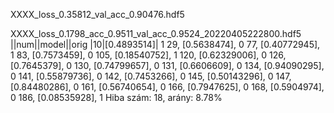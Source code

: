 XXXX_loss_0.35812_val_acc_0.90476.hdf5   



XXXX_loss_0.1798_acc_0.9511_val_acc_0.9524_20220405222800.hdf5
||num||model||orig
|10|[0.4893514]| 1
29, [0.5638474], 0
77, [0.40772945], 1
83, [0.7573459], 0
105, [0.18540752], 1
120, [0.62329006], 0
126, [0.7645379], 0
130, [0.74799657], 0
131, [0.6606609], 0
134, [0.94090295], 0
141, [0.55879736], 0
142, [0.7453266], 0
145, [0.50143296], 0
147, [0.84480286], 0
161, [0.56740654], 0
166, [0.7947625], 0
168, [0.5904974], 0
186, [0.08535928], 1
Hiba szám:     18, arány: 8.78%
